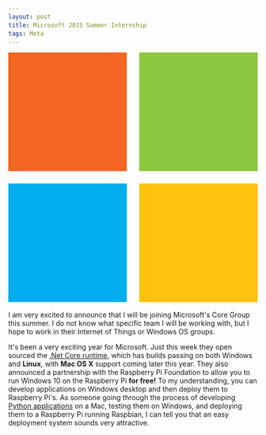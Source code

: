 ```yaml
---
layout: post
title: Microsoft 2015 Summer Internship
tags: Meta
---
```


![Microsoft 2014 Logo](/assets/microsoft-logo.png "Microsoft")

I am very excited to announce that I will be joining Microsoft's Core Group
this summer. I do not know what specific team I will be working with, but I
hope to work in their Internet of Things or Windows OS groups.

It's been a very exciting year for Microsoft. Just this week they open sourced
the [.Net Core runtime](https://github.com/dotnet/coreclr), which has builds
passing on both Windows and **Linux**, with **Mac OS X** support coming later
this year. They also announced a partnership with the Raspberry Pi Foundation
to allow you to run Windows 10 on the Raspberry Pi **for free!** To my
understanding, you can develop applications on Windows desktop and then deploy
them to Raspberry Pi's. As someone going through the process of developing
[Python applications](https://github.com/project-nikola) on a Mac, testing them
on Windows, and deploying them to a Raspberry Pi running Raspbian, I can tell
you that an easy deployment system sounds very attractive.
